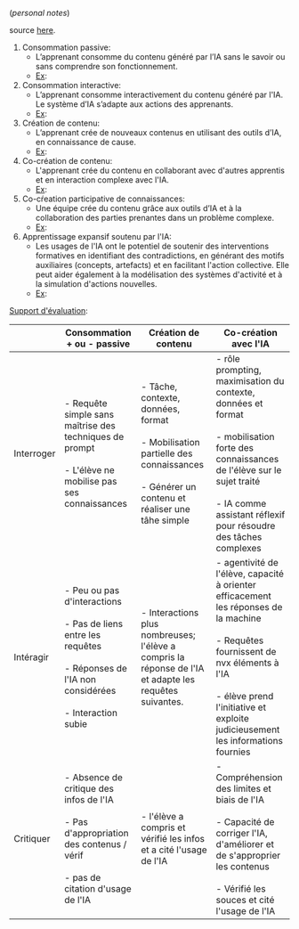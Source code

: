 (*personal notes*)

source [here](https://margaridaromero.blog/2024/04/23/usages-creatifs-de-liappai6/).

1. Consommation passive:
   - L’apprenant consomme du contenu généré par l’IA sans le savoir ou sans comprendre son fonctionnement.
   - <u>Ex</u>:
1. Consommation interactive:
   -  L’apprenant consomme interactivement du contenu généré par l'IA. Le système d’IA s’adapte aux actions des apprenants.
   - <u>Ex</u>:
1. Création de contenu:
   - L’apprenant crée de nouveaux contenus en utilisant des outils d’IA, en connaissance de cause.
   - <u>Ex</u>:
1. Co-création de contenu:
   - L'apprenant crée du contenu en collaborant avec d'autres apprentis et en interaction complexe avec l'IA.
   - <u>Ex</u>:
1. Co-cŕeation participative de connaissances:
   -  Une équipe crée du contenu grâce aux outils d’IA et à la collaboration des parties prenantes dans un problème complexe.
   - <u>Ex</u>:
1. Apprentissage expansif soutenu par l'IA:
   -  Les usages de l'IA ont le potentiel de soutenir des interventions formatives en identifiant des contradictions, en générant des motifs auxiliaires (concepts, artefacts) et en facilitant l'action collective. Elle peut aider également à la modélisation des systèmes d'activité et à la simulation d'actions nouvelles.
   - <u>Ex</u>:

<u>Support d'évaluation</u>:

|            | Consommation + ou - passive                                                                                                               | Création de contenu                                                                                                                          | Co-création avec l'IA                                                                                                                                                                                                            |
| ---------- | ----------------------------------------------------------------------------------------------------------------------------------------- | -------------------------------------------------------------------------------------------------------------------------------------------- | -------------------------------------------------------------------------------------------------------------------------------------------------------------------------------------------------------------------------------- |
| Interroger | - Requête simple sans maîtrise des techniques de prompt<br><br>- L'élève ne mobilise pas ses connaissances                                | - Tâche, contexte, données, format<br><br>- Mobilisation partielle des connaissances<br><br>- Générer un contenu et réaliser une tâhe simple | - rôle prompting, maximisation du contexte, données et format<br><br>- mobilisation forte des connaissances de l'élève sur le sujet traité<br><br>- IA comme assistant réflexif pour résoudre des tâches complexes               |
| Intéragir  | - Peu ou pas d'interactions<br><br>- Pas de liens entre les requêtes<br><br>- Réponses de l'IA non considérées<br><br>- Interaction subie | - Interactions plus nombreuses; l'élève a compris la réponse de l'IA et adapte les requêtes suivantes.                                       | - agentivité de l'élève, capacité à orienter efficacement les réponses de la machine<br><br>- Requêtes fournissent de nvx éléments à l'IA<br><br>- élève prend l'initiative et exploite judicieusement les informations fournies |
| Critiquer  | - Absence de critique des infos de l'IA<br><br>- Pas d'appropriation des contenus / vérif<br><br>- pas de citation d'usage de l'IA        | - l'élève a compris et vérifié les infos et a cité l'usage de l'IA                                                                           | - Compréhension des limites et biais de l'IA<br><br>- Capacité de corriger l'IA, d'améliorer et de s'approprier les contenus<br><br>- Vérifié les souces et cité l'usage de l'IA                                                 |
